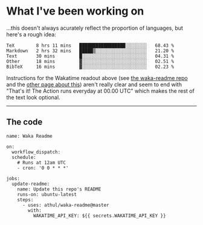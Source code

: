# What I've been working on

…this doesn't always acurately reflect the proportion of languages, but here's a rough idea:

<!--START_SECTION:waka-->
```text
TeX        8 hrs 11 mins   █████████████████░░░░░░░░   68.43 % 
Markdown   2 hrs 32 mins   █████▒░░░░░░░░░░░░░░░░░░░   21.20 % 
Text       30 mins         █░░░░░░░░░░░░░░░░░░░░░░░░   04.31 % 
Other      18 mins         ▓░░░░░░░░░░░░░░░░░░░░░░░░   02.51 % 
BibTeX     16 mins         ▓░░░░░░░░░░░░░░░░░░░░░░░░   02.23 % 
```
<!--END_SECTION:waka-->

Instructions for the Wakatime readout above (see [the waka-readme repo](https://github.com/athul/waka-readme) and the [other page about this](https://github.com/marketplace/actions/waka-readme)) aren't really clear and seem to end with "That's it! The Action runs everyday at 00.00 UTC" which makes the rest of the text look optional.

---

## The code

```
name: Waka Readme

on:
  workflow_dispatch:
  schedule:
    # Runs at 12am UTC
    - cron: '0 0 * * *'

jobs:
  update-readme:
    name: Update this repo's README
    runs-on: ubuntu-latest
    steps:
      - uses: athul/waka-readme@master
        with:
          WAKATIME_API_KEY: ${{ secrets.WAKATIME_API_KEY }}
```
